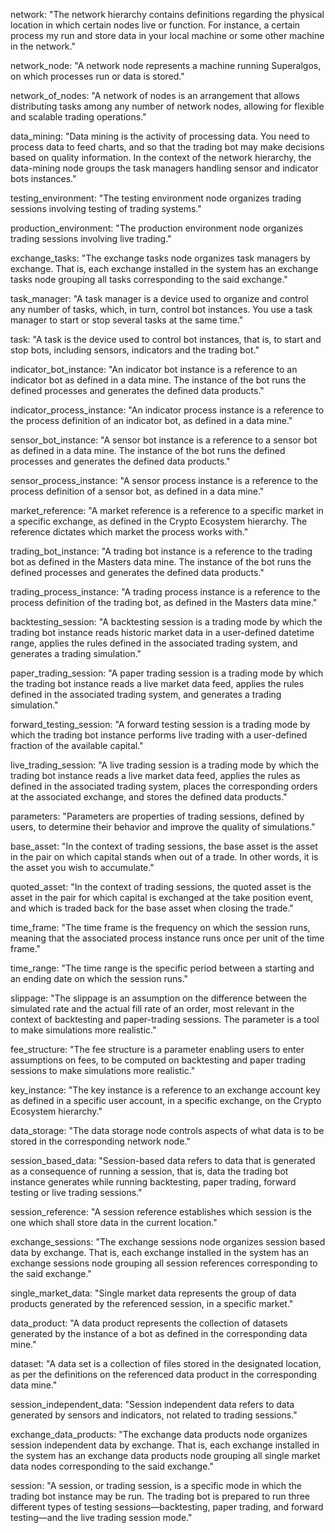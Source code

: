 network: "The network hierarchy contains definitions regarding the physical location in which certain nodes live or function. For instance, a certain process my run and store data in your local machine or some other machine in the network."

network_node: "A network node represents a machine running Superalgos, on which processes run or data is stored."

network_of_nodes: "A network of nodes is an arrangement that allows distributing tasks among any number of network nodes, allowing for flexible and scalable trading operations."

data_mining: "Data mining is the activity of processing data. You need to process data to feed charts, and so that the trading bot may make decisions based on quality information. In the context of the network hierarchy, the data-mining node groups the task managers handling sensor and indicator bots instances."

testing_environment: "The testing environment node organizes trading sessions involving testing of trading systems."

production_environment: "The production environment node organizes trading sessions involving live trading."

exchange_tasks: "The exchange tasks node organizes task managers by exchange. That is, each exchange installed in the system has an exchange tasks node grouping all tasks corresponding to the said exchange."

task_manager: "A task manager is a device used to organize and control any number of tasks, which, in turn, control bot instances. You use a task manager to start or stop several tasks at the same time."

task: "A task is the device used to control bot instances, that is, to start and stop bots, including sensors, indicators and the trading bot."

indicator_bot_instance: "An indicator bot instance is a reference to an indicator bot as defined in a data mine. The instance of the bot runs the defined processes and generates the defined data products."

indicator_process_instance: "An indicator process instance is a reference to the process definition of an indicator bot, as defined in a data mine."

sensor_bot_instance: "A sensor bot instance is a reference to a sensor bot as defined in a data mine. The instance of the bot runs the defined processes and generates the defined data products."

sensor_process_instance: "A sensor process instance is a reference to the process definition of a sensor bot, as defined in a data mine."

market_reference: "A market reference is a reference to a specific market in a specific exchange, as defined in the Crypto Ecosystem hierarchy. The reference dictates which market the process works with."

trading_bot_instance: "A trading bot instance is a reference to the trading bot as defined in the Masters data mine. The instance of the bot runs the defined processes and generates the defined data products."

trading_process_instance: "A trading process instance is a reference to the process definition of the trading bot, as defined in the Masters data mine."

backtesting_session: "A backtesting session is a trading mode by which the trading bot instance reads historic market data in a user-defined datetime range, applies the rules defined in the associated trading system, and generates a trading simulation."

paper_trading_session: "A paper trading session is a trading mode by which the trading bot instance reads a live market data feed, applies the rules defined in the associated trading system, and generates a trading simulation."

forward_testing_session: "A forward testing session is a trading mode by which the trading bot instance performs live trading with a user-defined fraction of the available capital."

live_trading_session: "A live trading session is a trading mode by which the trading bot instance reads a live market data feed, applies the rules as defined in the associated trading system, places the corresponding orders at the associated exchange, and stores the defined data products."

parameters: "Parameters are properties of trading sessions, defined by users, to determine their behavior and improve the quality of simulations."

base_asset: "In the context of trading sessions, the base asset is the asset in the pair on which capital stands when out of a trade. In other words, it is the asset you wish to accumulate."

quoted_asset: "In the context of trading sessions, the quoted asset is the asset in the pair for which capital is exchanged at the take position event, and which is traded back for the base asset when closing the trade."

time_frame: "The time frame is the frequency on which the session runs, meaning that the associated process instance runs once per unit of the time frame."

time_range: "The time range is the specific period between a starting and an ending date on which the session runs."

slippage: "The slippage is an assumption on the difference between the simulated rate and the actual fill rate of an order, most relevant in the context of backtesting and paper-trading sessions. The parameter is a tool to make simulations more realistic."

fee_structure: "The fee structure is a parameter enabling users to enter assumptions on fees, to be computed on backtesting and paper trading sessions to make simulations more realistic."

key_instance: "The key instance is a reference to an exchange account key as defined in a specific user account, in a specific exchange, on the Crypto Ecosystem hierarchy."

data_storage: "The data storage node controls aspects of what data is to be stored in the corresponding network node."

session_based_data: "Session-based data refers to data that is generated as a consequence of running a session, that is, data the trading bot instance generates while running backtesting, paper trading, forward testing or live trading sessions."

session_reference: "A session reference establishes which session is the one which shall store data in the current location."

exchange_sessions: "The exchange sessions node organizes session based data by exchange. That is, each exchange installed in the system has an exchange sessions node grouping all session references corresponding to the said exchange."

single_market_data: "Single market data represents the group of data products generated by the referenced session, in a specific market."

data_product: "A data product represents the collection of datasets generated by the instance of a bot as defined in the corresponding data mine."

dataset: "A data set is a collection of files stored in the designated location, as per the definitions on the referenced data product in the corresponding data mine."

session_independent_data: "Session independent data refers to data generated by sensors and indicators, not related to trading sessions."

exchange_data_products: "The exchange data products node organizes session independent data by exchange. That is, each exchange installed in the system has an exchange data products node grouping all single market data nodes corresponding to the said exchange."

session: "A session, or trading session, is a specific mode in which the trading bot instance may be run. The trading bot is prepared to run three different types of testing sessions&mdash;backtesting, paper trading, and forward testing&mdash;and the live trading session mode."
